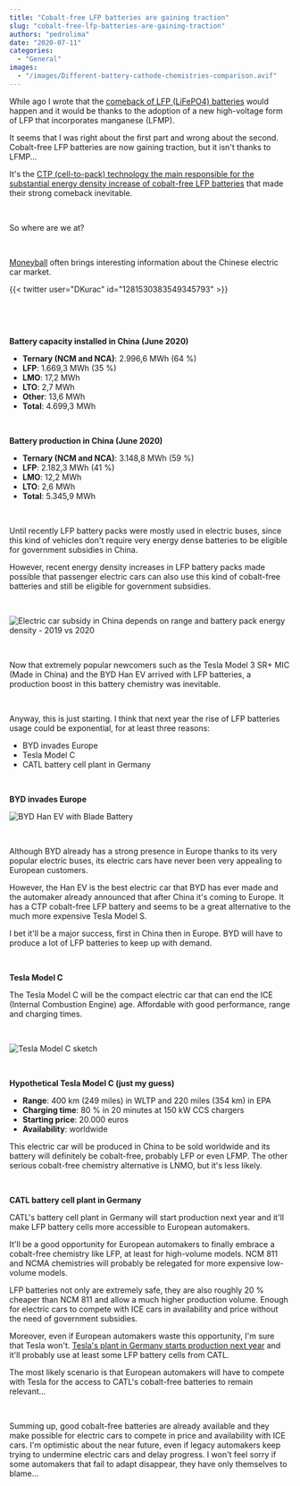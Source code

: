 ```yaml
---
title: "Cobalt-free LFP batteries are gaining traction"
slug: "cobalt-free-lfp-batteries-are-gaining-traction"
authors: "pedrolima"
date: "2020-07-11"
categories:
  - "General"
images:
  - "/images/Different-battery-cathode-chemistries-comparison.avif"
---
```


While ago I wrote that the [comeback of LFP (LiFePO4) batteries](/2019/08/16/the-comeback-of-lfp-batteries/) would happen and it would be thanks to the adoption of a new high-voltage form of LFP that incorporates manganese (LFMP).

It seems that I was right about the first part and wrong about the second. Cobalt-free LFP batteries are now gaining traction, but it isn't thanks to LFMP...

It's the [CTP (cell-to-pack) technology the main responsible for the substantial energy density increase of cobalt-free LFP batteries](/2020/04/12/simple-solution-for-safer-cheaper-more-energy-dense-batteries/) that made their strong comeback inevitable.

 

So where are we at?

 

[Moneyball](https://twitter.com/DKurac) often brings interesting information about the Chinese electric car market.

{{< twitter user="DKurac" id="1281530383549345793" >}}

 

 

**Battery capacity installed in China (June 2020)**

- **Ternary (NCM and NCA)**: 2.996,6 MWh (64 %)
- **LFP**: 1.669,3 MWh (35 %)
- **LMO**: 17,2 MWh
- **LTO**: 2,7 MWh
- **Other**: 13,6 MWh
- **Total**: 4.699,3 MWh

 

**Battery production in China (June 2020)**

- **Ternary (NCM and NCA)**: 3.148,8 MWh (59 %)
- **LFP**: 2.182,3 MWh (41 %)
- **LMO**: 12,2 MWh
- **LTO**: 2,6 MWh
- **Total**: 5.345,9 MWh

 

Until recently LFP battery packs were mostly used in electric buses, since this kind of vehicles don't require very energy dense batteries to be eligible for government subsidies in China.

However, recent energy density increases in LFP battery packs made possible that passenger electric cars can also use this kind of cobalt-free batteries and still be eligible for government subsidies.

 

![Electric car subsidy in China depends on range and battery pack energy density - 2019 vs 2020](images/Electric-car-subsidy-in-China-depends-on-range-and-battery-pack-energy-density-2019-vs-2020.avif)

 

Now that extremely popular newcomers such as the Tesla Model 3 SR+ MIC (Made in China) and the BYD Han EV arrived with LFP batteries, a production boost in this battery chemistry was inevitable.

 

Anyway, this is just starting. I think that next year the rise of LFP batteries usage could be exponential, for at least three reasons:

- BYD invades Europe
- Tesla Model C
- CATL battery cell plant in Germany

 

**BYD invades Europe**

![BYD Han EV with Blade Battery](images/BYD-Han-EV-with-Blade-Battery.avif)

 

Although BYD already has a strong presence in Europe thanks to its very popular electric buses, its electric cars have never been very appealing to European customers.

However, the Han EV is the best electric car that BYD has ever made and the automaker already announced that after China it's coming to Europe. It has a CTP cobalt-free LFP battery and seems to be a great alternative to the much more expensive Tesla Model S.

I bet it'll be a major success, first in China then in Europe. BYD will have to produce a lot of LFP batteries to keep up with demand.

 

**Tesla Model C**

The Tesla Model C will be the compact electric car that can end the ICE (Internal Combustion Engine) age. Affordable with good performance, range and charging times.

 

![Tesla Model C sketch](images/Tesla-Model-C-sketch.avif)

 

**Hypothetical Tesla Model C (just my guess)**

- **Range**: 400 km (249 miles) in WLTP and 220 miles (354 km) in EPA
- **Charging time**: 80 % in 20 minutes at 150 kW CCS chargers
- **Starting price**: 20.000 euros
- **Availability**: worldwide

This electric car will be produced in China to be sold worldwide and its battery will definitely be cobalt-free, probably LFP or even LFMP. The other serious cobalt-free chemistry alternative is LNMO, but it's less likely.

 

**CATL battery cell plant in Germany**

CATL's battery cell plant in Germany will start production next year and it'll make LFP battery cells more accessible to European automakers.

It'll be a good opportunity for European automakers to finally embrace a cobalt-free chemistry like LFP, at least for high-volume models. NCM 811 and NCMA chemistries will probably be relegated for more expensive low-volume models.

LFP batteries not only are extremely safe, they are also roughly 20 % cheaper than NCM 811 and allow a much higher production volume. Enough for electric cars to compete with ICE cars in availability and price without the need of government subsidies.

Moreover, even if European automakers waste this opportunity, I'm sure that Tesla won't. [Tesla's plant in Germany starts production next year](https://www.tesla.com/gigafactory-berlin) and it'll probably use at least some LFP battery cells from CATL.

The most likely scenario is that European automakers will have to compete with Tesla for the access to CATL's cobalt-free batteries to remain relevant...

 

Summing up, good cobalt-free batteries are already available and they make possible for electric cars to compete in price and availability with ICE cars. I'm optimistic about the near future, even if legacy automakers keep trying to undermine electric cars and delay progress. I won't feel sorry if some automakers that fail to adapt disappear, they have only themselves to blame...
